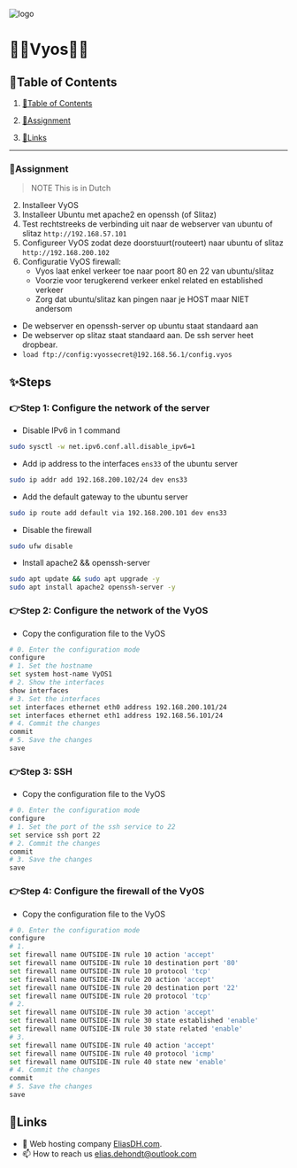 ![logo](https://eliasdh.com/assets/media/images/logo-github.png)
# 💙🤍Vyos🤍💙

## 📘Table of Contents

1. [📘Table of Contents](#📘table-of-contents)
2. [📝Assignment](#📝assignment)

5. [🔗Links](#🔗links)

---

### 📝Assignment 
> NOTE This is in Dutch

2. Installeer VyOS
3. Installeer Ubuntu met apache2 en openssh  (of Slitaz)
4. Test rechtstreeks de verbinding uit naar de webserver van ubuntu of slitaz `http://192.168.57.101`
5. Configureer VyOS zodat deze doorstuurt(routeert) naar ubuntu of slitaz `http://192.168.200.102`
6. Configuratie VyOS firewall:
    - Vyos laat enkel verkeer toe naar poort 80 en 22 van ubuntu/slitaz
    - Voorzie voor terugkerend verkeer enkel related en established verkeer
    - Zorg dat ubuntu/slitaz kan pingen naar je HOST maar NIET andersom

- De webserver en openssh-server op ubuntu staat standaard aan
- De webserver op slitaz staat standaard aan. De ssh server heet dropbear.
- `load ftp://config:vyossecret@192.168.56.1/config.vyos`

## ✨Steps

### 👉Step 1: Configure the network of the server

- Disable IPv6 in 1 command
```bash
sudo sysctl -w net.ipv6.conf.all.disable_ipv6=1
```

- Add ip address to the interfaces `ens33` of the ubuntu server
```bash
sudo ip addr add 192.168.200.102/24 dev ens33
```

- Add the default gateway to the ubuntu server
```bash
sudo ip route add default via 192.168.200.101 dev ens33
```

- Disable the firewall
```bash
sudo ufw disable
```

- Install apache2 && openssh-server
```bash
sudo apt update && sudo apt upgrade -y
sudo apt install apache2 openssh-server -y
```

### 👉Step 2: Configure the network of the VyOS

- Copy the configuration file to the VyOS
```bash
# 0. Enter the configuration mode
configure
# 1. Set the hostname
set system host-name VyOS1
# 2. Show the interfaces
show interfaces
# 3. Set the interfaces
set interfaces ethernet eth0 address 192.168.200.101/24
set interfaces ethernet eth1 address 192.168.56.101/24
# 4. Commit the changes
commit
# 5. Save the changes
save
```

### 👉Step 3: SSH

- Copy the configuration file to the VyOS
```bash
# 0. Enter the configuration mode
configure
# 1. Set the port of the ssh service to 22
set service ssh port 22
# 2. Commit the changes
commit
# 3. Save the changes
save
```

### 👉Step 4: Configure the firewall of the VyOS

- Copy the configuration file to the VyOS
```bash
# 0. Enter the configuration mode
configure
# 1. 
set firewall name OUTSIDE-IN rule 10 action 'accept'
set firewall name OUTSIDE-IN rule 10 destination port '80'
set firewall name OUTSIDE-IN rule 10 protocol 'tcp'
set firewall name OUTSIDE-IN rule 20 action 'accept'
set firewall name OUTSIDE-IN rule 20 destination port '22'
set firewall name OUTSIDE-IN rule 20 protocol 'tcp'
# 2. 
set firewall name OUTSIDE-IN rule 30 action 'accept'
set firewall name OUTSIDE-IN rule 30 state established 'enable'
set firewall name OUTSIDE-IN rule 30 state related 'enable'
# 3. 
set firewall name OUTSIDE-IN rule 40 action 'accept'
set firewall name OUTSIDE-IN rule 40 protocol 'icmp'
set firewall name OUTSIDE-IN rule 40 state new 'enable'
# 4. Commit the changes
commit
# 5. Save the changes
save
```

## 🔗Links
- 👯 Web hosting company [EliasDH.com](https://eliasdh.com).
- 📫 How to reach us elias.dehondt@outlook.com